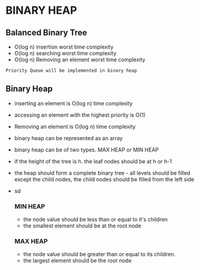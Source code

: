 # BINARY HEAP

## Balanced Binary Tree
- O(log n) insertion worst time complexity
- O(log n) searching worst time complexity
- O(log n) Removing an element worst time complexity

`Priority Queue will be implemented in binary heap`

## Binary Heap
- inserting an element is O(log n) time complexity
- accessing an element with the highest priority is O(1)
- Removing an element is O(log n) time complexity
- binary heap can be represented as an array
- binary heap can be of two types. MAX HEAP or MIN HEAP
- if the height of the tree is h. the leaf nodes should be at h or h-1
- the heap should form a complete binary tree - all levels should be filled except the child nodes, 
  the child nodes should be filled from the left side
- sd

    ### MIN HEAP
    - the node value should be less than or equal to it's children
    - the smallest element should be at the root node
    
    ### MAX HEAP
    - the node value should be greater than or equal to its children.
    - the largest element should be the root node
    